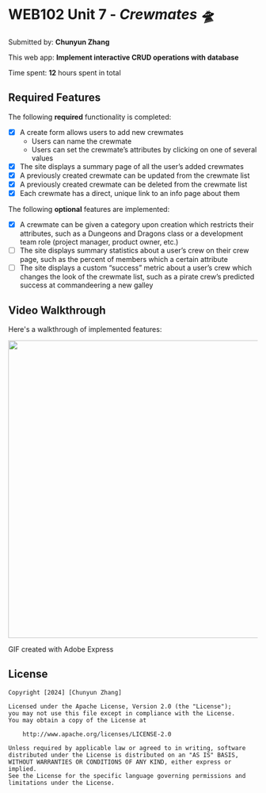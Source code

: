 # WEB102 Unit 7 - *Crewmates 🛸*

Submitted by: **Chunyun Zhang**

This web app: **Implement interactive CRUD operations with database**

Time spent: **12** hours spent in total

## Required Features

The following **required** functionality is completed:

* [x] A create form allows users to add new crewmates
    - Users can name the crewmate
    - Users can set the crewmate’s attributes by clicking on one of several values
* [x] The site displays a summary page of all the user’s added crewmates
* [x] A previously created crewmate can be updated from the crewmate list
* [x] A previously created crewmate can be deleted from the crewmate list
* [x] Each crewmate has a direct, unique link to an info page about them

The following **optional** features are implemented:

* [x] A crewmate can be given a category upon creation which restricts their attributes, such as a Dungeons and Dragons class or a development team role (project manager, product owner, etc.)
* [ ] The site displays summary statistics about a user’s crew on their crew page, such as the percent of members which a certain attribute
* [ ] The site displays a custom “success” metric about a user’s crew which changes the look of the crewmate list, such as a pirate crew’s predicted success at commandeering a new galley

## Video Walkthrough

Here's a walkthrough of implemented features:

<img src=https://github.com/CloudyZ524/CodePath-Web102/assets/124476559/ead31f19-8b7e-428b-8add-de5495855701 width="600">

GIF created with Adobe Express

## License

    Copyright [2024] [Chunyun Zhang]

    Licensed under the Apache License, Version 2.0 (the "License");
    you may not use this file except in compliance with the License.
    You may obtain a copy of the License at

        http://www.apache.org/licenses/LICENSE-2.0

    Unless required by applicable law or agreed to in writing, software
    distributed under the License is distributed on an "AS IS" BASIS,
    WITHOUT WARRANTIES OR CONDITIONS OF ANY KIND, either express or implied.
    See the License for the specific language governing permissions and
    limitations under the License.
